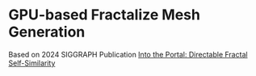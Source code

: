 # GPU-based Fractalize Mesh Generation

Based on 2024 SIGGRAPH Publication [Into the Portal: Directable Fractal Self-Similarity](https://github.com/alexaschor/IntoThePortal)
